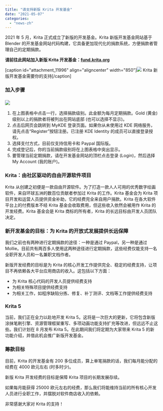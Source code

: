 ```yaml
---
title: "请支持新版 Krita 开发基金"
date: "2021-05-07"
categories: 
  - "news-zh"
---
```


2021 年 5 月，Krita 正式成立了新版的开发基金。Krita 新版开发基金网站基于 Blender 的开发基金网站代码构建，它具备更加现代化的捐款系统，方便捐款者管理自己的定期捐款。

**请前往此网站加入新版 Krita 开发基金：[fund.krita.org](https://fund.krita.org)**

\[caption id="attachment\_11996" align="aligncenter" width="850"\][![](/images/posts/2021/landing-page-banner.png)](https://fund.krita.org) Krita 新版开发基金需要你的支持\[/caption\]

### 加入步骤

### [![](/images/posts/2021/krita_fund.png)](https://krita.org/wp-content/uploads/2021/05/krita_fund.png)

1. 在上图表格中点击一行，选择捐款级别。此金额为每月定期捐款。Gold (黄金) 级别以上的捐款者将被列出在网站底部 (也可以选择不显示)。
2. 点击后网页会跳转到 MyKDE 登录页面。如果你从未使用过 KDE 网络服务，请先点击“Register”按钮注册。已注册 KDE Identity 的成员可以直接登录授权。
3. 选择支付方式，目前仅支持信用卡和 Paypal 国际版。
4. 完成登记后，你的当前捐款级别将在上图表格中突出显示。
5. 要管理当前定期捐款，请在开发基金网站的顶栏点击登录 (Login)，然后选择 My Account (我的账户)。

### Krita：由社区驱动的自由开源软件项目

Krita 从创建之初便是一款自由开源软件。为了打造一款人人可用的优秀数字绘画软件，来自环球五洲的数百位贡献者参加过 Krita 的工作。Krita 基金会为 Krita 项目开发和运营人员提供资金补助，它的经费完全来自用户捐款。Krita 在各大软件平台上的付费版本不经 Krita 基金会收取费用，但这些收入依然会被用作 Krita 的开发经费。Krita 基金会是 Krita 商标的所有者，Krita 的长远目标由开发人员团队决定。

### 新开发基金的目标：为 Krita 的开放式发展提供长远保障

我们之前也有两种进行定期捐款的途径：一种是通过 Paypal，另一种是通过 Mollie。目前共有两百多人使用这两种途径进行定期捐款，这些经费仅能支持一名全职开发人员和一名兼职文档作者。

新版开发经费的目标是为 Krita 的核心开发工作提供完全、稳定的经费支持，让项目不再依赖各大平台应用商店的收入。这包括以下方面：

- 为 Krita 核心代码的开发人员提供经费支持
- 为相关特殊项目提供经费支持
- 为相关工作，如程序缺陷分拣、修复、补丁测评、文档等工作提供经费支持

### Krita 5

当前，我们正在全力以赴地开发 Krita 5。这将是一次巨大的更新，它将包含新版涂抹笔刷引擎、资源管理框架重写、多项动画功能支持扩充等改进，但远远不止这些。我们计划在 8 月发布 Krita 5。在此期间我们将定期为大家带来 Krita 5 的新功能介绍，并借此机会推广新版开发基金。

### 筹款目标

目前，Krita 的开发基金有 200 多位成员，算上单笔捐款的话，我们每月能分配的经费在 4000 欧元左右 (时多时少)。

新版 Krita 开发经费的目标是保障 Krita 项目的长期发展存续。

如果每月能获得 25000 欧元左右的经费，那么我们将能维持当前的所有核心开发人员进行全职工作，并摆脱对软件商店收入的依赖。

非常感谢大家对 Krita 的支持！
